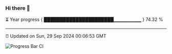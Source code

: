 ### Hi there 👋

⏳ Year progress { ██████████████████████▁▁▁▁▁▁▁▁ } 74.32 %

---

⏰ Updated on Sun, 29 Sep 2024 00:06:53 GMT

![Progress Bar CI](https://github.com/liununu/liununu/workflows/Progress%20Bar%20CI/badge.svg)
